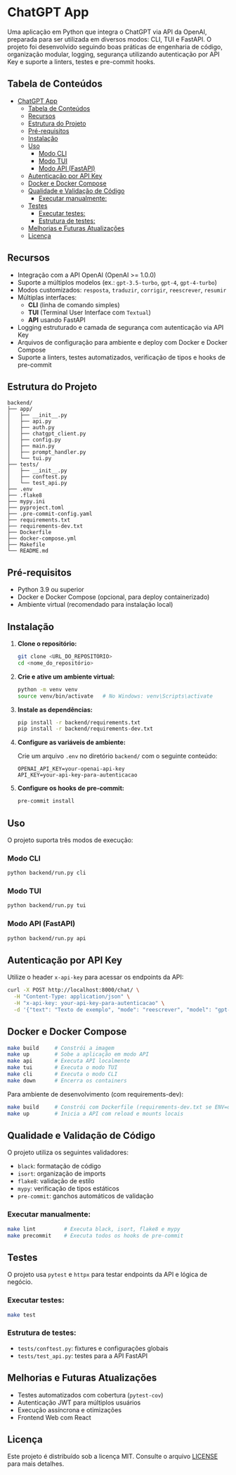 # ChatGPT App

Uma aplicação em Python que integra o ChatGPT via API da OpenAI, preparada para ser utilizada em diversos modos: CLI, TUI e FastAPI. O projeto foi desenvolvido seguindo boas práticas de engenharia de código, organização modular, logging, segurança utilizando autenticação por API Key e suporte a linters, testes e pre-commit hooks.

## Tabela de Conteúdos

- [ChatGPT App](#chatgpt-app)
  - [Tabela de Conteúdos](#tabela-de-conteúdos)
  - [Recursos](#recursos)
  - [Estrutura do Projeto](#estrutura-do-projeto)
  - [Pré-requisitos](#pré-requisitos)
  - [Instalação](#instalação)
  - [Uso](#uso)
    - [Modo CLI](#modo-cli)
    - [Modo TUI](#modo-tui)
    - [Modo API (FastAPI)](#modo-api-fastapi)
  - [Autenticação por API Key](#autenticação-por-api-key)
  - [Docker e Docker Compose](#docker-e-docker-compose)
  - [Qualidade e Validação de Código](#qualidade-e-validação-de-código)
    - [Executar manualmente:](#executar-manualmente)
  - [Testes](#testes)
    - [Executar testes:](#executar-testes)
    - [Estrutura de testes:](#estrutura-de-testes)
  - [Melhorias e Futuras Atualizações](#melhorias-e-futuras-atualizações)
  - [Licença](#licença)

## Recursos

- Integração com a API OpenAI (OpenAI >= 1.0.0)
- Suporte a múltiplos modelos (ex.: `gpt-3.5-turbo`, `gpt-4`, `gpt-4-turbo`)
- Modos customizados: `resposta`, `traduzir`, `corrigir`, `reescrever`, `resumir`
- Múltiplas interfaces:
  - **CLI** (linha de comando simples)
  - **TUI** (Terminal User Interface com `Textual`)
  - **API** usando FastAPI
- Logging estruturado e camada de segurança com autenticação via API Key
- Arquivos de configuração para ambiente e deploy com Docker e Docker Compose
- Suporte a linters, testes automatizados, verificação de tipos e hooks de pre-commit

## Estrutura do Projeto

```
backend/
├── app/
│   ├── __init__.py
│   ├── api.py
│   ├── auth.py
│   ├── chatgpt_client.py
│   ├── config.py
│   ├── main.py
│   ├── prompt_handler.py
│   └── tui.py
├── tests/
│   ├── __init__.py
│   ├── conftest.py
│   └── test_api.py
├── .env
├── .flake8
├── mypy.ini
├── pyproject.toml
├── .pre-commit-config.yaml
├── requirements.txt
├── requirements-dev.txt
├── Dockerfile
├── docker-compose.yml
├── Makefile
└── README.md
```

## Pré-requisitos

- Python 3.9 ou superior
- Docker e Docker Compose (opcional, para deploy containerizado)
- Ambiente virtual (recomendado para instalação local)

## Instalação

1. **Clone o repositório:**

   ```bash
   git clone <URL_DO_REPOSITÓRIO>
   cd <nome_do_repositório>
   ```

2. **Crie e ative um ambiente virtual:**

   ```bash
   python -m venv venv
   source venv/bin/activate   # No Windows: venv\Scripts\activate
   ```

3. **Instale as dependências:**

   ```bash
   pip install -r backend/requirements.txt
   pip install -r backend/requirements-dev.txt
   ```

4. **Configure as variáveis de ambiente:**

   Crie um arquivo `.env` no diretório `backend/` com o seguinte conteúdo:

   ```env
   OPENAI_API_KEY=your-openai-api-key
   API_KEY=your-api-key-para-autenticacao
   ```

5. **Configure os hooks de pre-commit:**

   ```bash
   pre-commit install
   ```

## Uso

O projeto suporta três modos de execução:

### Modo CLI

```bash
python backend/run.py cli
```

### Modo TUI

```bash
python backend/run.py tui
```

### Modo API (FastAPI)

```bash
python backend/run.py api
```

## Autenticação por API Key

Utilize o header `x-api-key` para acessar os endpoints da API:

```bash
curl -X POST http://localhost:8000/chat/ \
  -H "Content-Type: application/json" \
  -H "x-api-key: your-api-key-para-autenticacao" \
  -d '{"text": "Texto de exemplo", "mode": "reescrever", "model": "gpt-3.5-turbo"}'
```

## Docker e Docker Compose

```bash
make build     # Constrói a imagem
make up        # Sobe a aplicação em modo API
make api       # Executa API localmente
make tui       # Executa o modo TUI
make cli       # Executa o modo CLI
make down      # Encerra os containers
```

Para ambiente de desenvolvimento (com requirements-dev):

```bash
make build     # Constrói com Dockerfile (requirements-dev.txt se ENV=dev)
make up        # Inicia a API com reload e mounts locais
```

## Qualidade e Validação de Código

O projeto utiliza os seguintes validadores:

- `black`: formatação de código
- `isort`: organização de imports
- `flake8`: validação de estilo
- `mypy`: verificação de tipos estáticos
- `pre-commit`: ganchos automáticos de validação

### Executar manualmente:

```bash
make lint         # Executa black, isort, flake8 e mypy
make precommit    # Executa todos os hooks de pre-commit
```

## Testes

O projeto usa `pytest` e `httpx` para testar endpoints da API e lógica de negócio.

### Executar testes:

```bash
make test
```

### Estrutura de testes:

- `tests/conftest.py`: fixtures e configurações globais
- `tests/test_api.py`: testes para a API FastAPI

## Melhorias e Futuras Atualizações

- Testes automatizados com cobertura (`pytest-cov`)
- Autenticação JWT para múltiplos usuários
- Execução assíncrona e otimizações
- Frontend Web com React

## Licença

Este projeto é distribuído sob a licença MIT. Consulte o arquivo [LICENSE](LICENSE) para mais detalhes.

